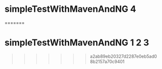 
# simpleTestWithMavenAndNG 4
=======
# simpleTestWithMavenAndNG 1 2 3
>>>>>>> a2ab89eb20327d2287e0eb5ad08b2157a70c9401
